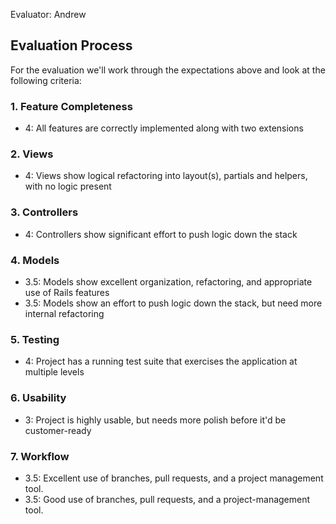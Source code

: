 Evaluator: Andrew


## Evaluation Process

For the evaluation we'll work through the expectations above and look at the
following criteria:

### 1. Feature Completeness

* 4: All features are correctly implemented along with two extensions

### 2. Views

* 4: Views show logical refactoring into layout(s), partials and helpers, with no logic present

### 3. Controllers

* 4: Controllers show significant effort to push logic down the stack

### 4. Models

* 3.5: Models show excellent organization, refactoring, and appropriate use of Rails features
* 3.5: Models show an effort to push logic down the stack, but need more internal refactoring

### 5. Testing

* 4: Project has a running test suite that exercises the application at multiple levels

### 6. Usability

* 3: Project is highly usable, but needs more polish before it'd be customer-ready

### 7. Workflow

* 3.5: Excellent use of branches, pull requests, and a project management tool.
* 3.5: Good use of branches, pull requests, and a project-management tool.

